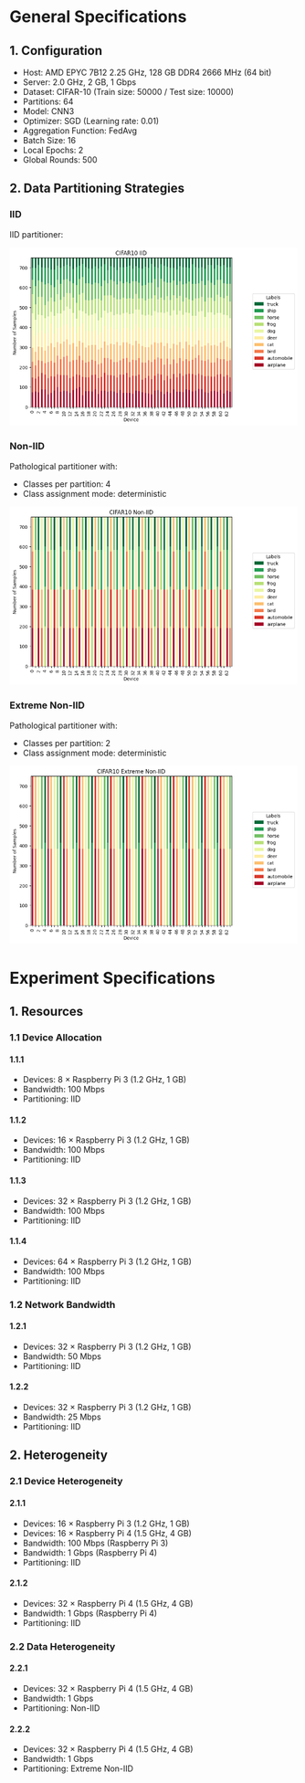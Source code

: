 # General Specifications

## 1. Configuration

  - Host: AMD EPYC 7B12 2.25 GHz, 128 GB DDR4 2666 MHz (64 bit)
  - Server: 2.0 GHz, 2 GB, 1 Gbps
  - Dataset: CIFAR-10 (Train size: 50000 / Test size: 10000)
  - Partitions: 64
  - Model: CNN3
  - Optimizer: SGD (Learning rate: 0.01)
  - Aggregation Function: FedAvg
  - Batch Size: 16
  - Local Epochs: 2
  - Global Rounds: 500

## 2. Data Partitioning Strategies

### IID

IID partitioner:

  ![IID Partitioning](./images/CIFAR10-IID.png)

### Non-IID

Pathological partitioner with:

  - Classes per partition: 4
  - Class assignment mode: deterministic

  ![Non-IID Partitioning](./images/CIFAR10-Non-IID.png)

### Extreme Non-IID

Pathological partitioner with:

  - Classes per partition: 2
  - Class assignment mode: deterministic

  ![Extreme Non-IID](./images/CIFAR10-Extreme-Non-IID.png)

# Experiment Specifications

## 1. Resources

### 1.1 Device Allocation

#### 1.1.1

  - Devices: 8 × Raspberry Pi 3 (1.2 GHz, 1 GB)
  - Bandwidth: 100 Mbps
  - Partitioning: IID

#### 1.1.2

  - Devices: 16 × Raspberry Pi 3 (1.2 GHz, 1 GB)
  - Bandwidth: 100 Mbps
  - Partitioning: IID

#### 1.1.3

  - Devices: 32 × Raspberry Pi 3 (1.2 GHz, 1 GB)
  - Bandwidth: 100 Mbps
  - Partitioning: IID

#### 1.1.4

  - Devices: 64 × Raspberry Pi 3 (1.2 GHz, 1 GB)
  - Bandwidth: 100 Mbps
  - Partitioning: IID

### 1.2 Network Bandwidth

#### 1.2.1

  - Devices: 32 × Raspberry Pi 3 (1.2 GHz, 1 GB)
  - Bandwidth: 50 Mbps
  - Partitioning: IID

#### 1.2.2

  - Devices: 32 × Raspberry Pi 3 (1.2 GHz, 1 GB)
  - Bandwidth: 25 Mbps
  - Partitioning: IID

## 2. Heterogeneity

### 2.1 Device Heterogeneity
 
#### 2.1.1

  - Devices: 16 × Raspberry Pi 3 (1.2 GHz, 1 GB)
  - Devices: 16 × Raspberry Pi 4 (1.5 GHz, 4 GB)
  - Bandwidth: 100 Mbps (Raspberry Pi 3)
  - Bandwidth: 1 Gbps (Raspberry Pi 4)
  - Partitioning: IID

#### 2.1.2

  - Devices: 32 × Raspberry Pi 4 (1.5 GHz, 4 GB)
  - Bandwidth: 1 Gbps (Raspberry Pi 4)
  - Partitioning: IID

### 2.2 Data Heterogeneity

#### 2.2.1

  - Devices: 32 × Raspberry Pi 4 (1.5 GHz, 4 GB)
  - Bandwidth: 1 Gbps
  - Partitioning: Non-IID

#### 2.2.2
  
  - Devices: 32 × Raspberry Pi 4 (1.5 GHz, 4 GB)
  - Bandwidth: 1 Gbps
  - Partitioning: Extreme Non-IID
